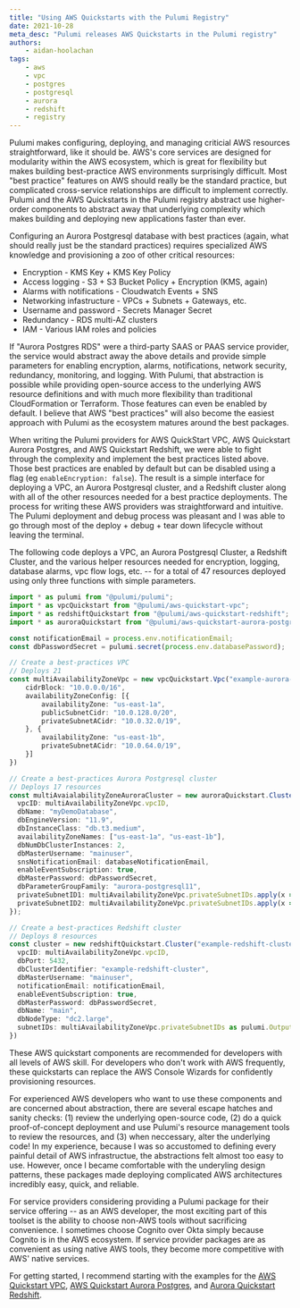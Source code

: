 ```yaml
---
title: "Using AWS Quickstarts with the Pulumi Registry"
date: 2021-10-28
meta_desc: "Pulumi releases AWS Quickstarts in the Pulumi registry"
authors:
    - aidan-hoolachan
tags:
    - aws
    - vpc
    - postgres
    - postgresql
    - aurora
    - redshift
    - registry
---
```


Pulumi makes configuring, deploying, and managing criticial AWS resources straightforward, like it should be. AWS's core services are designed for modularity within the AWS ecosystem, which is great for flexibility but makes building best-practice AWS environments surprisingly difficult. Most "best practice" features on AWS should really be the standard practice, but complicated cross-service relationships are difficult to implement correctly. Pulumi and the AWS Quickstarts in the Pulumi registry abstract use higher-order components to abstract away that underlying complexity which makes building and deploying new applications faster than ever.

<!--more-->

Configuring an Aurora Postgresql database with best practices (again, what should really just be the standard practices) requires specialized AWS knowledge and provisioning a zoo of other critical resources:

  - Encryption - KMS Key + KMS Key Policy
  - Access logging - S3 + S3 Bucket Policy + Encryption (KMS, again)
  - Alarms with notifications - Cloudwatch Events + SNS
  - Networking infastructure - VPCs + Subnets + Gateways, etc.
  - Username and password - Secrets Manager Secret
  - Redundancy - RDS multi-AZ clusters
  - IAM - Various IAM roles and policies

If "Aurora Postgres RDS" were a third-party SAAS or PAAS service provider, the service would abstract away the above details and provide simple parameters for enabling encryption, alarms, notifications, network security, redundancy, monitoring, and logging. With Pulumi, that abstraction is possible while providing open-source access to the underlying AWS resource definitions and with much more flexibility than traditional CloudFormation or Terraform. Those features can even be enabled by default. I believe that AWS "best practices" will also become the easiest approach with Pulumi as the ecosystem matures around the best packages.

When writing the Pulumi providers for AWS QuickStart VPC, AWS Quickstart Aurora Postgres, and AWS Quickstart Redshift, we were able to fight through the complexity and implement the best practices listed above. Those best practices are enabled by default but can be disabled using a flag (eg `enableEncryption: false`). The result is a simple interface for deploying a VPC, an Aurora Postgresql cluster, and a Redshift cluster along with all of the other resources needed for a best practice deployments. The process for writing these AWS providers was straightforward and intuitive. The Pulumi deployment and debug process was pleasant and I was able to go through most of the deploy + debug + tear down lifecycle without leaving the terminal.

The following code deploys a VPC, an Aurora Postgresql Cluster, a Redshift Cluster, and the various helper resources needed for encryption, logging, database alarms, vpc flow logs, etc. -- for a total of 47 resources deployed using only three functions with simple parameters. 

```typescript
import * as pulumi from "@pulumi/pulumi";
import * as vpcQuickstart from "@pulumi/aws-quickstart-vpc";
import * as redshiftQuickstart from "@pulumi/aws-quickstart-redshift";
import * as auroraQuickstart from "@pulumi/aws-quickstart-aurora-postgres";

const notificationEmail = process.env.notificationEmail;
const dbPasswordSecret = pulumi.secret(process.env.databasePassword);

// Create a best-practices VPC
// Deploys 21
const multiAvailabilityZoneVpc = new vpcQuickstart.Vpc("example-aurora-vpc", {
    cidrBlock: "10.0.0.0/16",
    availabilityZoneConfig: [{
        availabilityZone: "us-east-1a",
        publicSubnetCidr: "10.0.128.0/20",
        privateSubnetACidr: "10.0.32.0/19",
    }, {
        availabilityZone: "us-east-1b",
        privateSubnetACidr: "10.0.64.0/19",
    }]
})

// Create a best-practices Aurora Postgresql cluster
// Deploys 17 resources
const multiAvaialabilityZoneAuroraCluster = new auroraQuickstart.Cluster("example-aurora-cluster", {
  vpcID: multiAvailabilityZoneVpc.vpcID,
  dbName: "myDemoDatabase",
  dbEngineVersion: "11.9",
  dbInstanceClass: "db.t3.medium",
  availabilityZoneNames: ["us-east-1a", "us-east-1b"],
  dbNumDbClusterInstances: 2,
  dbMasterUsername: "mainuser",
  snsNotificationEmail: databaseNotificationEmail,
  enableEventSubscription: true,
  dbMasterPassword: dbPasswordSecret,
  dbParameterGroupFamily: "aurora-postgresql11",
  privateSubnetID1: multiAvailabilityZoneVpc.privateSubnetIDs.apply(x => x![0]),
  privateSubnetID2: multiAvailabilityZoneVpc.privateSubnetIDs.apply(x => x![1]),
});

// Create a best-practices Redshift cluster
// Deploys 8 resources
const cluster = new redshiftQuickstart.Cluster("example-redshift-cluster", {
  vpcID: multiAvailabilityZoneVpc.vpcID,
  dbPort: 5432,
  dbClusterIdentifier: "example-redshift-cluster",  
  dbMasterUsername: "mainuser",
  notificationEmail: notificationEmail,
  enableEventSubscription: true,
  dbMasterPassword: dbPasswordSecret,
  dbName: "main",
  dbNodeType: "dc2.large",
  subnetIDs: multiAvailabilityZoneVpc.privateSubnetIDs as pulumi.Output<string[]>
})

```

These AWS quickstart components are recommended for developers with all levels of AWS skill. For developers who don't work with AWS frequently, these quickstarts can replace the AWS Console Wizards for confidently provisioning resources.

For experienced AWS developers who want to use these components and are concerned about abstraction, there are several escape hatches and sanity checks: (1) review the underlying open-source code, (2) do a quick proof-of-concept deployment and use Pulumi's resource management tools to review the resources, and (3) when neccessary, alter the underlying code! In my experience, because I was so accustomed to defining every painful detail of AWS infrastructue, the abstractions felt almost too easy to use. However, once I became comfortable with the underyling design patterns, these packages made deploying complicated AWS architectures incredibly easy, quick, and reliable. 

For service providers considering providing a Pulumi package for their service offering -- as an AWS developer, the most exciting part of this toolset is the ability to choose non-AWS tools without sacrificing convenience. I sometimes choose Cognito over Okta simply because Cognito is in the AWS ecosystem. If service provider packages are as convenient as using native AWS tools, they become more competitive with AWS' native services.

For getting started, I recommend starting with the examples for the [AWS Quickstart VPC](https://github.com/pulumi/pulumi-aws-quickstart-vpc/tree/main/examples), [AWS Quickstart Aurora Postgres](https://github.com/pulumi/pulumi-aws-quickstart-aurora-postgres/tree/master/examples), and [Aurora Quickstart Redshift](https://github.com/pulumi/pulumi-aws-quickstart-redshift/tree/main/examples).